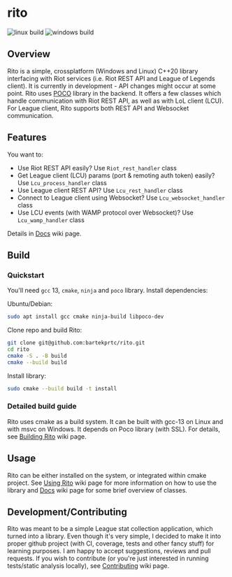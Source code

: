 # rito

![linux build](https://github.com/bartekprtc/rito/actions/workflows/linux_gcc_13.yml/badge.svg)
![windows build](https://github.com/bartekprtc/rito/actions/workflows/windows_cl.yml/badge.svg)

## Overview

Rito is a simple, crossplatform (Windows and Linux) C++20 library interfacing with Riot services (i.e. Riot REST API and League of Legends client). It is currently in development - API changes might occur at some point. Rito uses [POCO](https://github.com/pocoproject/poco) library in the backend. It offers a few classes which handle communication with Riot REST API, as well as with LoL client (LCU). For League client, Rito supports both REST API and Websocket communication.

## Features

You want to:
- Use Riot REST API easily? Use `Riot_rest_handler` class
- Get League client (LCU) params (port & remoting auth token) easily? Use `Lcu_process_handler` class
- Use League client REST API? Use `Lcu_rest_handler` class
- Connect to League client using Websocket? Use `Lcu_websocket_handler` class
- Use LCU events (with WAMP protocol over Websocket)? Use `Lcu_wamp_handler` class

Details in [Docs](https://github.com/bartekprtc/rito/wiki/Docs) wiki page.

## Build

### Quickstart

You'll need `gcc` 13, `cmake`, `ninja` and `poco` library. Install dependencies:

Ubuntu/Debian:

``` bash
sudo apt install gcc cmake ninja-build libpoco-dev
```

Clone repo and build Rito:

``` bash
git clone git@github.com:bartekprtc/rito.git
cd rito
cmake -S . -B build
cmake --build build
```

Install library:

``` bash
sudo cmake --build build -t install
```

### Detailed build guide

Rito uses cmake as a build system. It can be built with gcc-13 on Linux and with msvc on Windows. It depends on Poco library (with SSL). For details, see [Building Rito](https://github.com/bartekprtc/rito/wiki/Building-Rito) wiki page.

## Usage
Rito can be either installed on the system, or integrated within cmake project. See [Using Rito](https://github.com/bartekprtc/rito/wiki/Using-Rito) wiki page for more information on how to use the library and [Docs](https://github.com/bartekprtc/rito/wiki/Docs) wiki page for some brief overview of classes.

## Development/Contributing
Rito was meant to be a simple League stat collection application, which turned into a library. Even though it's very simple, I decided to make it into proper github project (with CI, coverage, tests and other fancy stuff) for learning purposes. I am happy to accept suggestions, reviews and pull requests. If you wish to contribute (or you're just interested in running tests/static analysis locally), see [Contributing](https://github.com/bartekprtc/rito/wiki/Contributing) wiki page.
